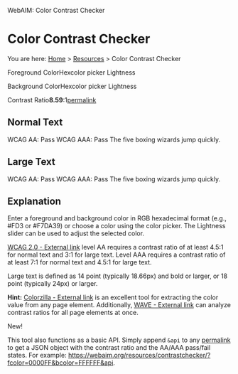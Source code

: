 WebAIM: Color Contrast Checker

# Color Contrast Checker

You are here: [Home](https://webaim.org/) > [Resources](https://webaim.org/resources/) > Color Contrast Checker

Foreground ColorHexcolor picker
Lightness

Background ColorHexcolor picker
Lightness

Contrast Ratio**8.59**:1[permalink](https://webaim.org/resources/contrastchecker/?fcolor=0000FF&bcolor=FFFFFF)

## Normal Text

WCAG AA: Pass
WCAG AAA: Pass
The five boxing wizards jump quickly.

## Large Text

WCAG AA: Pass
WCAG AAA: Pass
The five boxing wizards jump quickly.

## Explanation

Enter a foreground and background color in RGB hexadecimal format (e.g., #FD3 or #F7DA39) or choose a color using the color picker. The Lightness slider can be used to adjust the selected color.

[WCAG 2.0 - External link](http://www.w3.org/TR/WCAG20/) level AA requires a contrast ratio of at least 4.5:1 for normal text and 3:1 for large text. Level AAA requires a contrast ratio of at least 7:1 for normal text and 4.5:1 for large text.

Large text is defined as 14 point (typically 18.66px) and bold or larger, or 18 point (typically 24px) or larger.

**Hint:**  [Colorzilla - External link](http://www.colorzilla.com/firefox/) is an excellent tool for extracting the color value from any page element. Additionally, [WAVE - External link](http://wave.webaim.org/) can analyze contrast ratios for all page elements at once.

New!

This tool also functions as a basic API. Simply append `&api` to any [permalink](https://webaim.org/resources/contrastchecker/?fcolor=0000FF&bcolor=FFFFFF) to get a JSON object with the contrast ratio and the AA/AAA pass/fail states. For example: https://webaim.org/resources/contrastchecker/?fcolor=0000FF&bcolor=FFFFFF&api.
